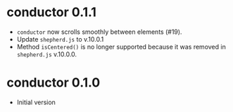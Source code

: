# conductor 0.1.1

* `conductor` now scrolls smoothly between elements (#19). 
* Update `shepherd.js` to v.10.0.1
* Method `isCentered()` is no longer supported because it was removed in 
  `shepherd.js` v.10.0.0.

# conductor 0.1.0

* Initial version
